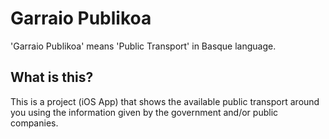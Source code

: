 #  Garraio Publikoa

'Garraio Publikoa' means 'Public Transport' in Basque language.

## What is this?

This is a project (iOS App) that shows the available public transport around you using the information given by the government and/or public companies.
